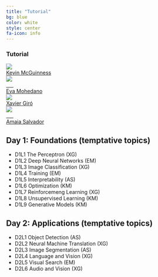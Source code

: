 ```yaml
---
title: "Tutorial"
bg: blue
color: white
style: center
fa-icon: info
---
```


### Tutorial 

<div class="author">
    <a href="https://www.insight-centre.org/users/kevin-mcguinness" target="_blank">
      <div class="authorphoto"><img src="img/instructors/Kevin160x160.jpg"></div>
      <div>Kevin McGuinness</div>
    </a>
</div>
<div class="author">
    <a href="https://www.insight-centre.org/users/eva-mohedano" target="_blank">
      <div class="authorphoto"><img src="img/instructors/EvaMohedano.jpg"></div>
      <div>Eva Mohedano</div>
    </a>
</div>
<div class="author">
    <a href="https://imatge.upc.edu/web/people/xavier-giro" target="_blank">
      <div class="authorphoto"><img src="img/instructors/XavierGiro-160x160.jpg"></div>
      <div>Xavier Giró</div>
    </a>
</div>
<div class="author">
    <a href="https://imatge.upc.edu/web/people/amaia-salvador" target="_blank">
      <div class="authorphoto"><img src="img/instructors/AmaiaSalvador.jpg"></div>
      <div>Amaia Salvador</div>
    </a>
</div>

## Day 1: Foundations (temptative topics)

- D1L1 The Perceptron (XG) 
- D1L2 Deep Neural Networks (EM)
- D1L3 Image Classification (XG)
- D1L4 Training (EM)
- D1L5 Interpretability (AS)
- D1L6 Optimization (KM) 
- D1L7 Reinforcemeng Learning (XG)
- D1L8 Unsupervised Learning (KM)
- D1L9 Generative Models (KM)

## Day 2: Applications (temptative topics)

- D2L1 Object Detection (AS)
- D2L2 Neural Machine Translation (XG)
- D2L3 Image Segmentation (AS)
- D2L4 Language and Vision (XG)
- D2L5 Visual Search (EM)
- D2L6 Audio and Vision (XG)
